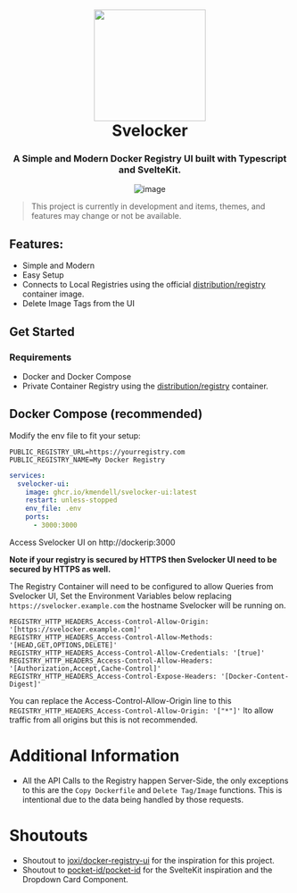 # <div align="center"><img src="https://github.com/user-attachments/assets/5a378b40-ce28-414d-a849-f31397425132" width="200"/><br />Svelocker</div>

<div align="center"><h3>A Simple and Modern Docker Registry UI built with Typescript and SvelteKit.</h3>

![image](https://github.com/user-attachments/assets/13696c67-4932-4507-9b39-4bc0a4b1aa24)

</div>

> This project is currently in development and items, themes, and features may change or not be available.

## Features:

- Simple and Modern
- Easy Setup
- Connects to Local Registries using the official [distribution/registry](https://hub.docker.com/_/registry) container image.
- Delete Image Tags from the UI

## Get Started

### Requirements

- Docker and Docker Compose
- Private Container Registry using the [distribution/registry](https://hub.docker.com/_/registry) container.

## Docker Compose (recommended)

Modify the env file to fit your setup:

```env
PUBLIC_REGISTRY_URL=https://yourregistry.com
PUBLIC_REGISTRY_NAME=My Docker Registry
```

```yaml
services:
  svelocker-ui:
    image: ghcr.io/kmendell/svelocker-ui:latest
    restart: unless-stopped
    env_file: .env
    ports:
      - 3000:3000
```

Access Svelocker UI on http://dockerip:3000

**Note if your registry is secured by HTTPS then Svelocker UI need to be secured by HTTPS as well.**

The Registry Container will need to be configured to allow Queries from Svelocker UI, Set the Environment Variables below replacing `https://svelocker.example.com` the hostname Svelocker will be running on.

```env
REGISTRY_HTTP_HEADERS_Access-Control-Allow-Origin: '[https://svelocker.example.com]'
REGISTRY_HTTP_HEADERS_Access-Control-Allow-Methods: '[HEAD,GET,OPTIONS,DELETE]'
REGISTRY_HTTP_HEADERS_Access-Control-Allow-Credentials: '[true]'
REGISTRY_HTTP_HEADERS_Access-Control-Allow-Headers: '[Authorization,Accept,Cache-Control]'
REGISTRY_HTTP_HEADERS_Access-Control-Expose-Headers: '[Docker-Content-Digest]'
```

You can replace the Access-Control-Allow-Origin line to this `REGISTRY_HTTP_HEADERS_Access-Control-Allow-Origin: '["*"]'` lto allow traffic from all origins but this is not recommended.

# Additional Information

- All the API Calls to the Registry happen Server-Side, the only exceptions to this are the `Copy Dockerfile` and `Delete Tag/Image` functions. This is intentional due to the data being handled by those requests.

# Shoutouts

- Shoutout to [joxi/docker-registry-ui](https://github.com/Joxit/docker-registry-ui) for the inspiration for this project.
- Shoutout to [pocket-id/pocket-id](https://github.com/pocket-id/pocket-id) for the SvelteKit inspiration and the Dropdown Card Component.
